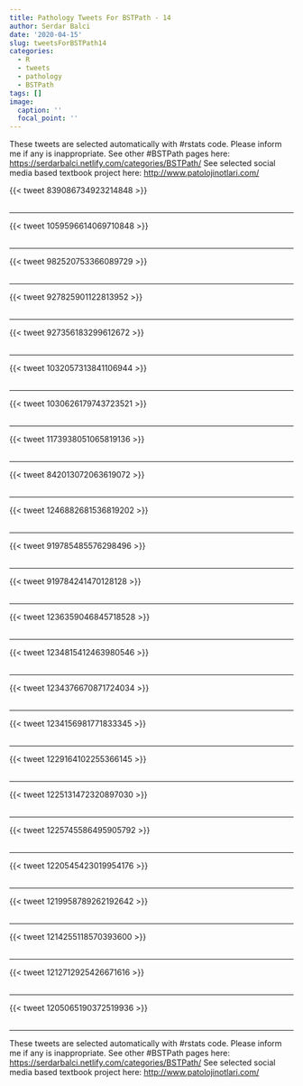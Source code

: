 ```yaml
---
title: Pathology Tweets For BSTPath - 14
author: Serdar Balci
date: '2020-04-15'
slug: tweetsForBSTPath14
categories:
  - R
  - tweets
  - pathology
  - BSTPath
tags: []
image:
  caption: ''
  focal_point: ''
---
```



These tweets are selected automatically with #rstats code. Please inform me if any is inappropriate.
See other #BSTPath pages here: https://serdarbalci.netlify.com/categories/BSTPath/ 
See selected social media based textbook project here: http://www.patolojinotlari.com/

{{< tweet 839086734923214848 >}}
<br>
<br>
<hr>
{{< tweet 1059596614069710848 >}}
<br>
<br>
<hr>
{{< tweet 982520753366089729 >}}
<br>
<br>
<hr>
{{< tweet 927825901122813952 >}}
<br>
<br>
<hr>
{{< tweet 927356183299612672 >}}
<br>
<br>
<hr>
{{< tweet 1032057313841106944 >}}
<br>
<br>
<hr>
{{< tweet 1030626179743723521 >}}
<br>
<br>
<hr>
{{< tweet 1173938051065819136 >}}
<br>
<br>
<hr>
{{< tweet 842013072063619072 >}}
<br>
<br>
<hr>
{{< tweet 1246882681536819202 >}}
<br>
<br>
<hr>
{{< tweet 919785485576298496 >}}
<br>
<br>
<hr>
{{< tweet 919784241470128128 >}}
<br>
<br>
<hr>
{{< tweet 1236359046845718528 >}}
<br>
<br>
<hr>
{{< tweet 1234815412463980546 >}}
<br>
<br>
<hr>
{{< tweet 1234376670871724034 >}}
<br>
<br>
<hr>
{{< tweet 1234156981771833345 >}}
<br>
<br>
<hr>
{{< tweet 1229164102255366145 >}}
<br>
<br>
<hr>
{{< tweet 1225131472320897030 >}}
<br>
<br>
<hr>
{{< tweet 1225745586495905792 >}}
<br>
<br>
<hr>
{{< tweet 1220545423019954176 >}}
<br>
<br>
<hr>
{{< tweet 1219958789262192642 >}}
<br>
<br>
<hr>
{{< tweet 1214255118570393600 >}}
<br>
<br>
<hr>
{{< tweet 1212712925426671616 >}}
<br>
<br>
<hr>
{{< tweet 1205065190372519936 >}}
<br>
<br>
<hr>


These tweets are selected automatically with #rstats code. Please inform me if any is inappropriate.
See other #BSTPath pages here: https://serdarbalci.netlify.com/categories/BSTPath/ 
See selected social media based textbook project here: http://www.patolojinotlari.com/
